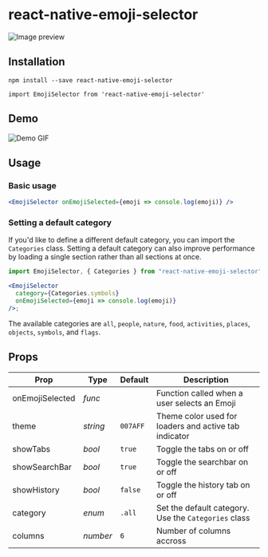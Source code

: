 # react-native-emoji-selector

![Image preview](./assets/cover.png)

## Installation

```
npm install --save react-native-emoji-selector
```

```
import EmojiSelector from 'react-native-emoji-selector'
```

## Demo

![Demo GIF](./assets/demo.gif)

## Usage

### Basic usage

```jsx
<EmojiSelector onEmojiSelected={emoji => console.log(emoji)} />
```

### Setting a default category

If you'd like to define a different default category, you can import the `Categories` class. Setting a default category can also improve performance by loading a single section rather than all sections at once.

```jsx
import EmojiSelector, { Categories } from "react-native-emoji-selector";

<EmojiSelector
  category={Categories.symbols}
  onEmojiSelected={emoji => console.log(emoji)}
/>;
```

The available categories are `all`, `people`, `nature`, `food`, `activities`, `places`, `objects`, `symbols`, and `flags`.

## Props

| Prop            | Type     | Default  | Description                                           |
| --------------- | -------- | -------- | ----------------------------------------------------- |
| onEmojiSelected | _func_   |          | Function called when a user selects an Emoji          |
| theme           | _string_ | `007AFF` | Theme color used for loaders and active tab indicator |
| showTabs        | _bool_   | `true`   | Toggle the tabs on or off                             |
| showSearchBar   | _bool_   | `true`   | Toggle the searchbar on or off                        |
| showHistory     | _bool_   | `false`  | Toggle the history tab on or off                      |
| category        | _enum_   | `.all`   | Set the default category. Use the `Categories` class  |
| columns         | _number_ | `6`      | Number of columns accross                             |
